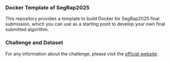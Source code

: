 ### Docker Template of SegRap2025
This repository provides a template to build Docker for SegRap2025 final submission, which you can use as a 
starting point to develop your own final submitted algorithm.

### Challenge and Dataset
For any information about the challenge, please visit the [official website](https://hilab-git.github.io/SegRap2025_Challenge/index.html).